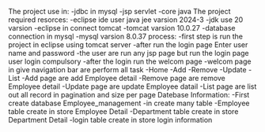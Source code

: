 The project use in:
    -jdbc in mysql
    -jsp servlet
    -core java
The project required resorces:
    -eclipse ide user java jee varsion 2024-3
    -jdk use 20 varsion 
    -eclipse in connect tomcat
    -tomcat varsion 10.0.27
    -database connection in mysql
    -mysql varsion 8.0.37
process:
      -first step is run the project in eclipse using tomcat server
      -after run the login page Enter user name and password
      -the user are run any jsp page but run the login page 
        user login compulsory 
      -after the login run the welcom page 
      -welcom page in give navigation bar are perform all task
            -Home
            -Add
            -Remove
            -Update
            -List
      -Add page are add Employee detail
      -Remove page are remove Employee detail
      -Update page are update Employee datail
      -List page are list out all record in pagination and size per page
Datebase Information:
    -First create database Employee_management
    -in create many table
    -Employee table create in store Employee Detail
    -Department table create in store Department Detail
    -login table create in store login information
